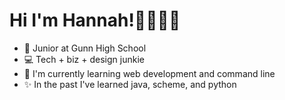 # Hi I'm Hannah!🏼👩🏻‍💻

- 🎒 Junior at Gunn High School
- 💻 Tech + biz + design junkie
- 🌱 I'm currently learning web development and command line
- ✨ In the past I've learned java, scheme, and python
